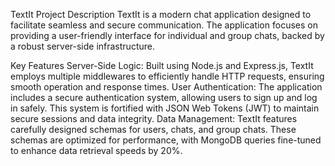TextIt
Project Description
TextIt is a modern chat application designed to facilitate seamless and secure communication. The application focuses on providing a user-friendly interface for individual and group chats, backed by a robust server-side infrastructure.

Key Features
Server-Side Logic: Built using Node.js and Express.js, TextIt employs multiple middlewares to efficiently handle HTTP requests, ensuring smooth operation and response times.
User Authentication: The application includes a secure authentication system, allowing users to sign up and log in safely. This system is fortified with JSON Web Tokens (JWT) to maintain secure sessions and data integrity.
Data Management: TextIt features carefully designed schemas for users, chats, and group chats. These schemas are optimized for performance, with MongoDB queries fine-tuned to enhance data retrieval speeds by 20%.
